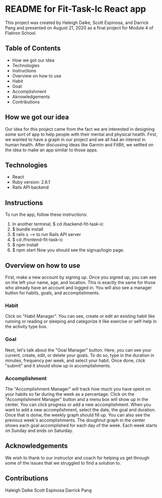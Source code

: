 # README for Fit-Task-Ic React app

This project was created by Haleigh Dalke, Scott Espinosa, and Darrick Pang and presented on August 21, 2020 as 
a final project for Module 4 of Flatiron School. 

## Table of Contents
* How we got our idea
* Technologies
* Instructions
* Overview on how to use
* Habit
* Goal
* Accomplishment
* Aknowledgements
* Contributions

## How we got our idea
Our idea for this project came from the fact we are interested in designing some sort of app to help people
with their mental and physical health. First, we wanted to have a graph in our project and we all had an interest
in human health. After discussing ideas like Garmin and FitBit, we settled on the idea to make an app similar to 
those apps. 

## Technologies
* React
* Ruby version: 2.6.1
* Rails API backend

## Instructions
To run the app, follow these instructions: 
1. In another terminal, $ cd /backend-fit-task-ic
2. $ bundle install
3. $ rails s --> to run Rails API server
4. $ cd /frontend-fit-task-ic
5. $ npm install
6. $ npm start
Now you should see the signup/login page. 

## Overview on how to use
First, make a new account by signing up. Once you signed up, you can see on the left your name, age, and location.
This is exactly the same for those who already have an account and logged in. You will also see a manager button for habits, 
goals, and accomplishments. 

### Habit
Click on "Habit Manager". You can see, create or edit an existing habit like running or reading or sleeping and
categorize it like exercise or self-help in the activity type box. 

### Goal
Next, let's talk about the "Goal Manager" button. Here, you can see your current, create, edit, or delete your goals.
To do so, type in the duration in minutes, frequency per week, and select your habit. Once done, click "submit" and it should
show up in accomplishments.

### Accomplishment
The "Accomplishment Manager" will track how much you have spent on your habits so far during the week 
as a percentage. Click on the "Accomplishment Manager" button and a menu box will show up in the center.
You can click progress or add a new accomplishment. When you want to add a new accomplishment, select the date, the goal 
and duration. Once that is donw, the weekly graph should fill up. You can also see the previous week's accomplishments. 
The doughnut graph in the center shows each goal accomplished for each day of the week. Each week starts on Sunday and ends on Saturday. 

## Acknowledgements
We wish to thank to our instructor and coach for helping us get through some of the issues that we struggled to find a solution to.

## Contributions
Haleigh Dalke 
Scott Espinosa
Darrick Pang

